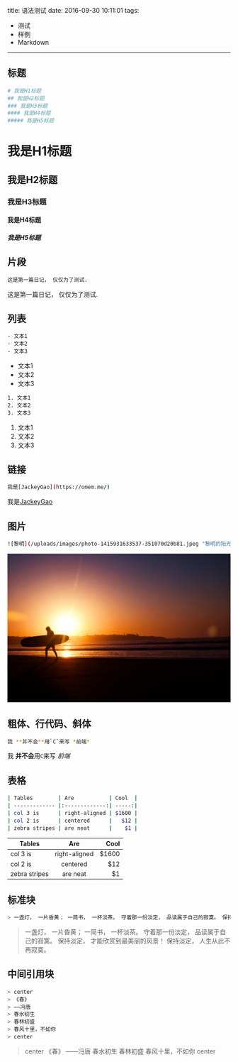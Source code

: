 title: 语法测试
date: 2016-09-30 10:11:01
tags: 
- 测试
- 样例
- Markdown
---

## 标题

```bash
# 我是H1标题
## 我是H2标题
### 我是H3标题
#### 我是H4标题
##### 我是H5标题
```

# 我是H1标题
## 我是H2标题
### 我是H3标题
#### 我是H4标题
##### 我是H5标题

## 片段

```bash
这是第一篇日记， 仅仅为了测试.
```

这是第一篇日记， 仅仅为了测试.

## 列表

```bash
- 文本1
- 文本2
- 文本3
```

- 文本1
- 文本2
- 文本3

```bash
1. 文本1
2. 文本2
3. 文本3
```

1. 文本1
2. 文本2
3. 文本3

## 链接

```bash
我是[JackeyGao](https://omem.me/)
```

我是[JackeyGao](https://omem.me/)

## 图片

```bash
![黎明](/uploads/images/photo-1415931633537-351070d20b81.jpeg "黎明的阳光")
```

![黎明](/uploads/images/photo-1415931633537-351070d20b81.jpeg "黎明的阳光")


## 粗体、行代码、斜体

```bash
我 **并不会**用`C`来写 *前端*
```

我 **并不会**用`C`来写 *前端*

## 表格

```bash
| Tables        | Are           | Cool  |
| ------------- |:-------------:| -----:|
| col 3 is      | right-aligned | $1600 |
| col 2 is      | centered      |   $12 |
| zebra stripes | are neat      |    $1 |
```

| Tables        | Are           | Cool  |
| ------------- |:-------------:| -----:|
| col 3 is      | right-aligned | $1600 |
| col 2 is      | centered      |   $12 |
| zebra stripes | are neat      |    $1 |


## 标准块

```bash
> 一盏灯， 一片昏黄； 一简书， 一杯淡茶。 守着那一份淡定， 品读属于自己的寂寞。 保持淡定， 才能欣赏到最美丽的风景！ 保持淡定， 人生从此不再寂寞。
```

> 一盏灯， 一片昏黄； 一简书， 一杯淡茶。 守着那一份淡定， 品读属于自己的寂寞。 保持淡定， 才能欣赏到最美丽的风景！ 保持淡定， 人生从此不再寂寞。

## 中间引用块

```bash
> center
> 《春》
> ——冯唐
> 春水初生
> 春林初盛
> 春风十里，不如你
> center
```

> center
> 《春》
> ——冯唐
> 春水初生
> 春林初盛
> 春风十里，不如你
> center

